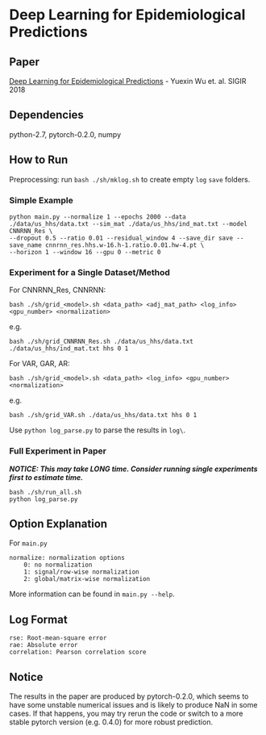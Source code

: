 # Deep Learning for Epidemiological Predictions

## Paper
[Deep Learning for Epidemiological Predictions](https://raw.githubusercontent.com/CrickWu/crickwu.github.io/master/papers/sigir2018.pdf) - Yuexin Wu et. al. SIGIR 2018

## Dependencies
python-2.7, pytorch-0.2.0, numpy
## How to Run
Preprocessing: run `bash ./sh/mklog.sh` to create empty `log` `save` folders.
### Simple Example
```
python main.py --normalize 1 --epochs 2000 --data ./data/us_hhs/data.txt --sim_mat ./data/us_hhs/ind_mat.txt --model CNNRNN_Res \
--dropout 0.5 --ratio 0.01 --residual_window 4 --save_dir save --save_name cnnrnn_res.hhs.w-16.h-1.ratio.0.01.hw-4.pt \
--horizon 1 --window 16 --gpu 0 --metric 0
```
### Experiment for a Single Dataset/Method
For CNNRNN_Res, CNNRNN:
```
bash ./sh/grid_<model>.sh <data_path> <adj_mat_path> <log_info> <gpu_number> <normalization>
```
e.g.
```
bash ./sh/grid_CNNRNN_Res.sh ./data/us_hhs/data.txt ./data/us_hhs/ind_mat.txt hhs 0 1
```
For VAR, GAR, AR:
```
bash ./sh/grid_<model>.sh <data_path> <log_info> <gpu_number> <normalization>
```
e.g.
```
bash ./sh/grid_VAR.sh ./data/us_hhs/data.txt hhs 0 1
```

Use `python log_parse.py` to parse the results in `log\`.
### Full Experiment in Paper
***NOTICE: This may take LONG time. Consider running single experiments first to estimate time.***

```
bash ./sh/run_all.sh
python log_parse.py
```

## Option Explanation
For `main.py`

```
normalize: normalization options
	0: no normalization
	1: signal/row-wise normalization
	2: global/matrix-wise normalization
```
More information can be found in `main.py --help`.

## Log Format
```
rse: Root-mean-square error
rae: Absolute error
correlation: Pearson correlation score
```

## Notice
The results in the paper are produced by pytorch-0.2.0, which seems to have some unstable numerical issues and is likely to produce NaN in some cases. If that happens, you may try rerun the code or switch to a more stable pytorch version (e.g. 0.4.0) for more robust prediction.
